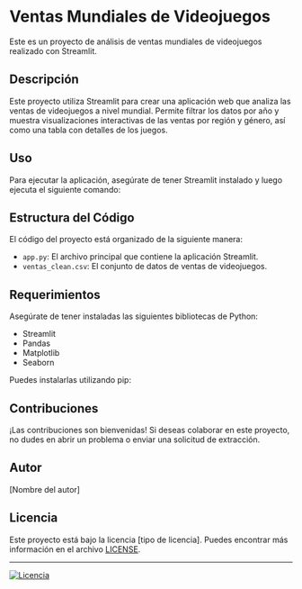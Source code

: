 # Ventas Mundiales de Videojuegos

Este es un proyecto de análisis de ventas mundiales de videojuegos realizado con Streamlit.

## Descripción

Este proyecto utiliza Streamlit para crear una aplicación web que analiza las ventas de videojuegos a nivel mundial. Permite filtrar los datos por año y muestra visualizaciones interactivas de las ventas por región y género, así como una tabla con detalles de los juegos.

## Uso

Para ejecutar la aplicación, asegúrate de tener Streamlit instalado y luego ejecuta el siguiente comando:


## Estructura del Código

El código del proyecto está organizado de la siguiente manera:

- `app.py`: El archivo principal que contiene la aplicación Streamlit.
- `ventas_clean.csv`: El conjunto de datos de ventas de videojuegos.

## Requerimientos

Asegúrate de tener instaladas las siguientes bibliotecas de Python:

- Streamlit
- Pandas
- Matplotlib
- Seaborn

Puedes instalarlas utilizando pip:


## Contribuciones

¡Las contribuciones son bienvenidas! Si deseas colaborar en este proyecto, no dudes en abrir un problema o enviar una solicitud de extracción.

## Autor

[Nombre del autor]

## Licencia

Este proyecto está bajo la licencia [tipo de licencia]. Puedes encontrar más información en el archivo [LICENSE](LICENSE).

---

[![Licencia](https://img.shields.io/badge/License-MIT-green)](https://opensource.org/licenses/MIT)
